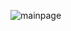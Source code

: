 ![mainpage](https://user-images.githubusercontent.com/96712990/191204284-e532056b-3d4c-4c92-a046-cbcc08b2b709.jpg)
